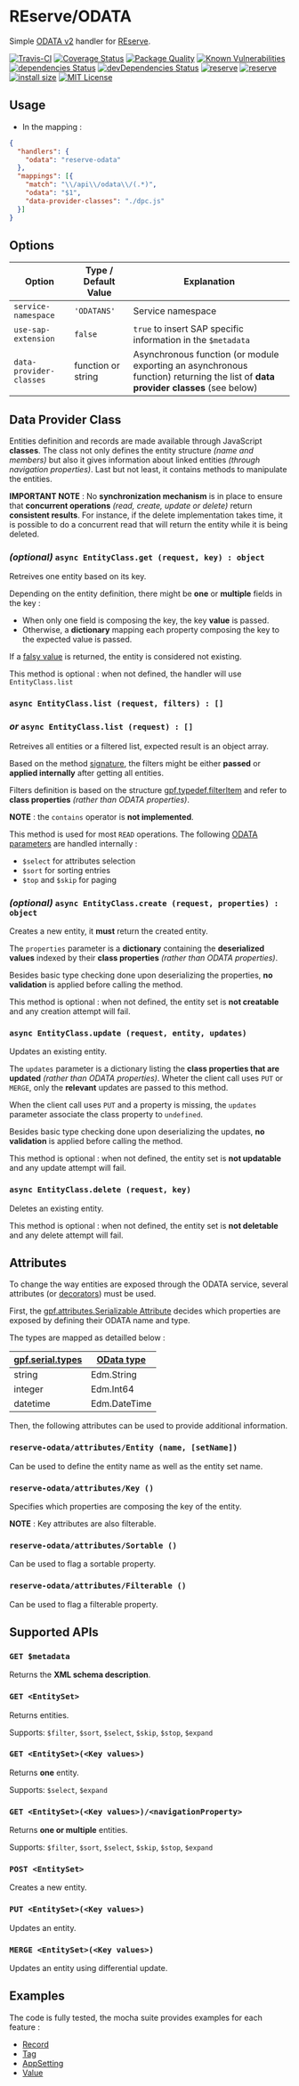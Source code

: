 # REserve/**ODATA**
Simple [ODATA v2](https://www.odata.org/documentation/odata-version-2-0/) handler for [REserve](https://npmjs.com/package/reserve).

[![Travis-CI](https://travis-ci.org/ArnaudBuchholz/reserve-odata.svg?branch=master)](https://travis-ci.org/ArnaudBuchholz/reserve-odata#)
[![Coverage Status](https://coveralls.io/repos/github/ArnaudBuchholz/reserve-odata/badge.svg?branch=master)](https://coveralls.io/github/ArnaudBuchholz/reserve-odata?branch=master)
[![Package Quality](https://npm.packagequality.com/shield/reserve-odata.svg)](https://packagequality.com/#?package=reserve-odata)
[![Known Vulnerabilities](https://snyk.io/test/github/ArnaudBuchholz/reserve-odata/badge.svg?targetFile=package.json)](https://snyk.io/test/github/ArnaudBuchholz/reserve-odata?targetFile=package.json)
[![dependencies Status](https://david-dm.org/ArnaudBuchholz/reserve-odata/status.svg)](https://david-dm.org/ArnaudBuchholz/reserve-odata)
[![devDependencies Status](https://david-dm.org/ArnaudBuchholz/reserve-odata/dev-status.svg)](https://david-dm.org/ArnaudBuchholz/reserve-odata?type=dev)
[![reserve](https://badge.fury.io/js/reserve-odata.svg)](https://www.npmjs.org/package/reserve-odata)
[![reserve](http://img.shields.io/npm/dm/reserve-odata.svg)](https://www.npmjs.org/package/reserve-odata)
[![install size](https://packagephobia.now.sh/badge?p=reserve-odata)](https://packagephobia.now.sh/result?p=reserve-odata)
[![MIT License](https://img.shields.io/badge/License-MIT-yellow.svg)](https://opensource.org/licenses/MIT)

## Usage

* In the mapping :
```json
{
  "handlers": {
    "odata": "reserve-odata"
  },
  "mappings": [{
    "match": "\\/api\\/odata\\/(.*)",
    "odata": "$1",
    "data-provider-classes": "./dpc.js"
  }]
}
```

## Options

| Option | Type / Default Value | Explanation |
|---|---|---|
| `service-namespace` | `'ODATANS'` | Service namespace |
| `use-sap-extension` | `false` | `true` to insert SAP specific information in the `$metadata` |
| `data-provider-classes` | function or string | Asynchronous function (or module exporting an asynchronous function) returning the list of **data provider classes** (see below) |

## Data Provider Class

Entities definition and records are made available through JavaScript **classes**.
The class not only defines the entity structure *(name and members)* but also it gives information about linked entities *(through navigation properties)*. Last but not least, it contains methods to manipulate the entities.

**IMPORTANT NOTE** : No **synchronization mechanism** is in place to ensure that **concurrent operations** *(read, create, update or delete)* return **consistent results**. For instance, if the delete implementation takes time, it is possible to do a concurrent read that will return the entity while it is being deleted.

### *(optional)* `async EntityClass.get (request, key) : object`

Retreives one entity based on its key.

Depending on the entity definition, there might be **one** or **multiple** fields in the key :
* When only one field is composing the key, the key **value** is passed.
* Otherwise, a **dictionary** mapping each property composing the key to the expected value is passed.

If a [falsy value](https://developer.mozilla.org/en-US/docs/Glossary/Falsy) is returned, the entity is considered not existing.

This method is optional : when not defined, the handler will use `EntityClass.list`

### `async EntityClass.list (request, filters) : []`
### *or* `async EntityClass.list (request) : []`

Retreives all entities or a filtered list, expected result is an object array.

Based on the method [signature](https://developer.mozilla.org/en-US/docs/Web/JavaScript/Reference/Global_Objects/Function/length), the filters might be either **passed** or **applied internally** after getting all entities.

Filters definition is based on the structure [gpf.typedef.filterItem](https://arnaudbuchholz.github.io/gpf/doc/gpf.typedef.html#.filterItem__anchor) and refer to **class properties** *(rather than ODATA properties)*.

**NOTE** : the `contains` operator is **not implemented**.

This method is used for most `READ` operations. The following [ODATA parameters](https://www.odata.org/documentation/odata-version-2-0/uri-conventions/) are handled internally :
* `$select` for attributes selection
* `$sort` for sorting entries
* `$top` and `$skip` for paging

### *(optional)* `async EntityClass.create (request, properties) : object`

Creates a new entity, it **must** return the created entity.

The `properties` parameter is a **dictionary** containing the **deserialized values** indexed by their **class properties** *(rather than ODATA properties)*.

Besides basic type checking done upon deserializing the properties, **no validation** is applied before calling the method.

This method is optional : when not defined, the entity set is **not creatable** and any creation attempt will fail.

### `async EntityClass.update (request, entity, updates)`

Updates an existing entity.

The `updates` parameter is a dictionary listing the **class properties that are updated** *(rather than ODATA properties)*. Wheter the client call uses `PUT` or `MERGE`, only the **relevant** updates are passed to this method.

When the client call uses `PUT` and a property is missing, the `updates` parameter associate the class property to `undefined`.

Besides basic type checking done upon deserializing the updates, **no validation** is applied before calling the method.

This method is optional : when not defined, the entity set is **not updatable** and any update attempt will fail.

### `async EntityClass.delete (request, key)`

Deletes an existing entity.

This method is optional : when not defined, the entity set is **not deletable** and any delete attempt will fail.

## Attributes

To change the way entities are exposed through the ODATA service, several attributes (or [decorators](https://www.typescriptlang.org/docs/handbook/decorators.html)) must be used.

First, the [gpf.attributes.Serializable Attribute](https://arnaudbuchholz.github.io/gpf/doc/gpf.attributes.Serializable.html) decides which properties are exposed by defining their ODATA name and type.

The types are mapped as detailled below :

| [gpf.serial.types](https://arnaudbuchholz.github.io/gpf/doc/gpf.serial.html#.types__anchor) | [OData type](https://www.odata.org/documentation/odata-version-2-0/overview) |
|---|---|
| string | Edm.String |
| integer | Edm.Int64 |
| datetime | Edm.DateTime |

Then, the following attributes can be used to provide additional information.

### `reserve-odata/attributes/Entity (name, [setName])`

Can be used to define the entity name as well as the entity set name.

### `reserve-odata/attributes/Key ()`

Specifies which properties are composing the key of the entity.

**NOTE** : Key attributes are also filterable.

### `reserve-odata/attributes/Sortable ()`

Can be used to flag a sortable property.

### `reserve-odata/attributes/Filterable ()`

Can be used to flag a filterable property.

## Supported APIs

### `GET $metadata`

Returns the **XML schema description**.

### `GET <EntitySet>`

Returns entities.

Supports: `$filter`, `$sort`, `$select`, `$skip`, `$stop`, `$expand`

### `GET <EntitySet>(<Key values>)`

Returns **one** entity.

Supports: `$select`, `$expand`

### `GET <EntitySet>(<Key values>)/<navigationProperty>`

Returns **one or multiple** entities.

Supports: `$filter`, `$sort`, `$select`, `$skip`, `$stop`, `$expand`

### `POST <EntitySet>`

Creates a new entity.

### `PUT <EntitySet>(<Key values>)`

Updates an entity.

### `MERGE <EntitySet>(<Key values>)`

Updates an entity using differential update.

## Examples

The code is fully tested, the mocha suite provides examples for each feature :

* [Record](https://github.com/ArnaudBuchholz/reserve-odata/blob/master/tests/Record.js)
* [Tag](https://github.com/ArnaudBuchholz/reserve-odata/blob/master/tests/Tag.js)
* [AppSetting](https://github.com/ArnaudBuchholz/reserve-odata/blob/master/tests/AppSetting.js)
* [Value](https://github.com/ArnaudBuchholz/reserve-odata/blob/master/tests/Value.js)

